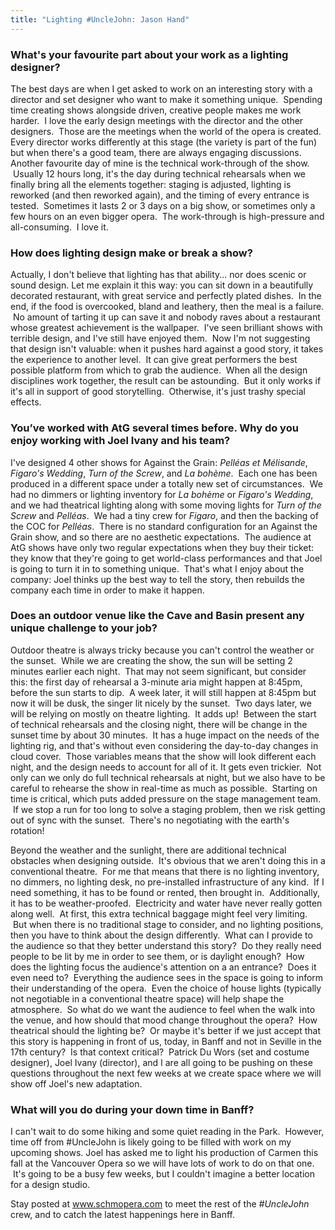 ```yaml
---
title: "Lighting #UncleJohn: Jason Hand"
---
```


### What's your favourite part about your work as a lighting designer?

The best days are when I get asked to work on an interesting story with a director and set designer who want to make it something unique.  Spending time creating shows alongside driven, creative people makes me work harder.  I love the early design meetings with the director and the other designers.  Those are the meetings when the world of the opera is created. Every director works differently at this stage (the variety is part of the fun) but when there's a good team, there are always engaging discussions.
Another favourite day of mine is the technical work-through of the show.  Usually 12 hours long, it's the day during technical rehearsals when we finally bring all the elements together: staging is adjusted, lighting is reworked (and then reworked again), and the timing of every entrance is tested.  Sometimes it lasts 2 or 3 days on a big show, or sometimes only a few hours on an even bigger opera.  The work-through is high-pressure and all-consuming.  I love it.

### How does lighting design make or break a show?

Actually, I don't believe that lighting has that ability... nor does scenic or sound design.
Let me explain it this way: you can sit down in a beautifully decorated restaurant, with great service and perfectly plated dishes.  In the end, if the food is overcooked, bland and leathery, then the meal is a failure.  No amount of tarting it up can save it and nobody raves about a restaurant whose greatest achievement is the wallpaper.  I've seen brilliant shows with terrible design, and I've still have enjoyed them.  Now I'm not suggesting that design isn't valuable: when it pushes hard against a good story, it takes the experience to another level.  It can give great performers the best possible platform from which to grab the audience.  When all the design disciplines work together, the result can be astounding.  But it only works if it's all in support of good storytelling.  Otherwise, it's just trashy special effects.

### You’ve worked with AtG several times before. Why do you enjoy working with Joel Ivany and his team?

I've designed 4 other shows for Against the Grain: _Pelléas et Mélisande_, _Figaro's Wedding_, _Turn of the Screw_, and _La bohème_.  Each one has been produced in a different space under a totally new set of circumstances.  We had no dimmers or lighting inventory for _La bohème_ or _Figaro's Wedding_, and we had theatrical lighting along with some moving lights for _Turn of the Screw_ and _Pelléas_.  We had a tiny crew for _Figaro_, and then the backing of the COC for _Pelléas_.  There is no standard configuration for an Against the Grain show, and so there are no aesthetic expectations.  The audience at AtG shows have only two regular expectations when they buy their ticket: they know that they're going to get world-class performances and that Joel is going to turn it in to something unique.  That's what I enjoy about the company: Joel thinks up the best way to tell the story, then rebuilds the company each time in order to make it happen.
### Does an outdoor venue like the Cave and Basin present any unique challenge to your job?

Outdoor theatre is always tricky because you can't control the weather or the sunset.  While we are creating the show, the sun will be setting 2 minutes earlier each night.  That may not seem significant, but consider this: the first day of rehearsal a 3-minute aria might happen at 8:45pm, before the sun starts to dip.  A week later, it will still happen at 8:45pm but now it will be dusk, the singer lit nicely by the sunset.  Two days later, we will be relying on mostly on theatre lighting.  It adds up!  Between the start of technical rehearsals and the closing night, there will be change in the sunset time by about 30 minutes.  It has a huge impact on the needs of the lighting rig, and that's without even considering the day-to-day changes in cloud cover.  Those variables means that the show will look different each night, and the design needs to account for all of it.
It gets even trickier.  Not only can we only do full technical rehearsals at night, but we also have to be careful to rehearse the show in real-time as much as possible.  Starting on time is critical, which puts added pressure on the stage management team.  If we stop a run for too long to solve a staging problem, then we risk getting out of sync with the sunset.  There's no negotiating with the earth's rotation!

Beyond the weather and the sunlight, there are additional technical obstacles when designing outside.  It's obvious that we aren't doing this in a conventional theatre.  For me that means that there is no lighting inventory, no dimmers, no lighting desk, no pre-installed infrastructure of any kind.  If I need something, it has to be found or rented, then brought in.  Additionally, it has to be weather-proofed.  Electricity and water have never really gotten along well.  At first, this extra technical baggage might feel very limiting.  But when there is no traditional stage to consider, and no lighting positions, then you have to think about the design differently.  What can I provide to the audience so that they better understand this story?  Do they really need people to be lit by me in order to see them, or is daylight enough?  How does the lighting focus the audience's attention on a an entrance?  Does it even need to?  Everything the audience sees in the space is going to inform their understanding of the opera.  Even the choice of house lights (typically not negotiable in a conventional theatre space) will help shape the atmosphere.  So what do we want the audience to feel when the walk into the venue, and how should that mood change throughout the opera?  How theatrical should the lighting be?  Or maybe it's better if we just accept that this story is happening in front of us, today, in Banff and not in Seville in the 17th century?  Is that context critical?  Patrick Du Wors (set and costume designer), Joel Ivany (director), and I are all going to be pushing on these questions throughout the next few weeks at we create space where we will show off Joel's new adaptation.

### What will you do during your down time in Banff?

I can't wait to do some hiking and some quiet reading in the Park.  However, time off from #UncleJohn is likely going to be filled with work on my upcoming shows. Joel has asked me to light his production of Carmen this fall at the Vancouver Opera so we will have lots of work to do on that one.  It's going to be a busy few weeks, but I couldn't imagine a better location for a design studio.

Stay posted at www.schmopera.com to meet the rest of the _#UncleJohn_ crew, and to catch the latest happenings here in Banff.
